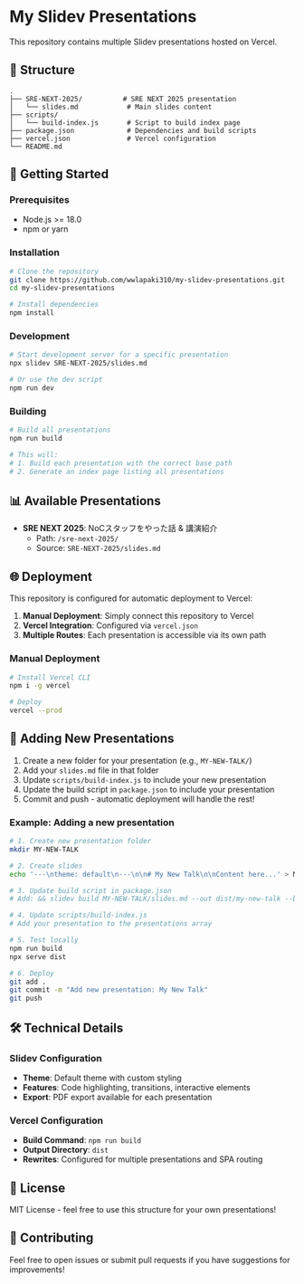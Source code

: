 # My Slidev Presentations

This repository contains multiple Slidev presentations hosted on Vercel.

## 📁 Structure

```
.
├── SRE-NEXT-2025/          # SRE NEXT 2025 presentation
│   └── slides.md            # Main slides content
├── scripts/
│   └── build-index.js       # Script to build index page
├── package.json             # Dependencies and build scripts
├── vercel.json              # Vercel configuration
└── README.md
```

## 🚀 Getting Started

### Prerequisites
- Node.js >= 18.0
- npm or yarn

### Installation

```bash
# Clone the repository
git clone https://github.com/wwlapaki310/my-slidev-presentations.git
cd my-slidev-presentations

# Install dependencies
npm install
```

### Development

```bash
# Start development server for a specific presentation
npx slidev SRE-NEXT-2025/slides.md

# Or use the dev script
npm run dev
```

### Building

```bash
# Build all presentations
npm run build

# This will:
# 1. Build each presentation with the correct base path
# 2. Generate an index page listing all presentations
```

## 📊 Available Presentations

- **SRE NEXT 2025**: NoCスタッフをやった話 & 講演紹介
  - Path: `/sre-next-2025/`
  - Source: `SRE-NEXT-2025/slides.md`

## 🌐 Deployment

This repository is configured for automatic deployment to Vercel:

1. **Manual Deployment**: Simply connect this repository to Vercel
2. **Vercel Integration**: Configured via `vercel.json`
3. **Multiple Routes**: Each presentation is accessible via its own path

### Manual Deployment

```bash
# Install Vercel CLI
npm i -g vercel

# Deploy
vercel --prod
```

## 🔧 Adding New Presentations

1. Create a new folder for your presentation (e.g., `MY-NEW-TALK/`)
2. Add your `slides.md` file in that folder
3. Update `scripts/build-index.js` to include your new presentation
4. Update the build script in `package.json` to include your presentation
5. Commit and push - automatic deployment will handle the rest!

### Example: Adding a new presentation

```bash
# 1. Create new presentation folder
mkdir MY-NEW-TALK

# 2. Create slides
echo '---\ntheme: default\n---\n\n# My New Talk\n\nContent here...' > MY-NEW-TALK/slides.md

# 3. Update build script in package.json
# Add: && slidev build MY-NEW-TALK/slides.md --out dist/my-new-talk --base /my-new-talk/

# 4. Update scripts/build-index.js
# Add your presentation to the presentations array

# 5. Test locally
npm run build
npx serve dist

# 6. Deploy
git add .
git commit -m "Add new presentation: My New Talk"
git push
```

## 🛠️ Technical Details

### Slidev Configuration
- **Theme**: Default theme with custom styling
- **Features**: Code highlighting, transitions, interactive elements
- **Export**: PDF export available for each presentation

### Vercel Configuration
- **Build Command**: `npm run build`
- **Output Directory**: `dist`
- **Rewrites**: Configured for multiple presentations and SPA routing

## 📝 License

MIT License - feel free to use this structure for your own presentations!

## 🤝 Contributing

Feel free to open issues or submit pull requests if you have suggestions for improvements!
